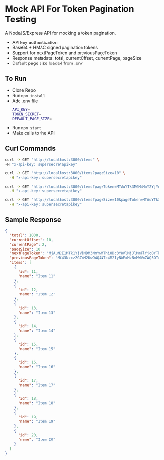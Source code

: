 # Mock API For Token Pagination Testing

A NodeJS/Express API for mocking a token pagination.

* API key authentication
* Base64 + HMAC signed pagination tokens
* Support for nextPageToken and previousPageToken
* Response metadata: total, currentOffset, currentPage, pageSize
* Default page size loaded from .env

## To Run

* Clone Repo
* Run `npm install`
* Add .env file
  ```bash
  API_KEY=
  TOKEN_SECRET=
  DEFAULT_PAGE_SIZE=
  ```
* Run `npm start`
* Make calls to the API

## Curl Commands

```bash
curl -X GET "http://localhost:3000/items" \
-H "x-api-key: supersecretapikey"
```

```bash
curl -X GET "http://localhost:3000/items?pageSize=10" \
  -H "x-api-key: supersecretapikey"
```

```bash
curl -X GET "http://localhost:3000/items?pageToken=MTAuYTk3MGM4MmY2YjYwYmQzOGY1MzdiZWYwMjU5ODA0ZTFkZDE5NzhjMDRhY2EyMWYzYzRiNzY5ZWU4NDgzZTQ3Zg==" \
  -H "x-api-key: supersecretapikey"
```

```bash
curl -X GET "http://localhost:3000/items?pageSize=10&pageToken=MTAuYTk3MGM4MmY2YjYwYmQzOGY1MzdiZWYwMjU5ODA0ZTFkZDE5NzhjMDRhY2EyMWYzYzRiNzY5ZWU4NDgzZTQ3Zg==" \
  -H "x-api-key: supersecretapikey"
```

## Sample Response

```json
{
  "total": 1000,
  "currentOffset": 10,
  "currentPage": 2,
  "pageSize": 10,
  "nextPageToken": "MjAuN2E1MTk1YjViMDM3NmYwMThiODc3YWVlMjJlMmFlYjc0YTk2ZGQzNGIzMzJkMjEyMDdjNzc5NjY3ZTMyYmJjNQ==",
  "previousPageToken": "MC43NzczZGZmM2UwOWQ4NTc4M2IyNWExMzNmMWVmZWQ5OTc3NDUwYmM0ZjYwNzdlYTQ5MjQ4ZjhjOTc2ZTBiZjAy",
  "items": [
    {
      "id": 11,
      "name": "Item 11"
    },
    {
      "id": 12,
      "name": "Item 12"
    },
    {
      "id": 13,
      "name": "Item 13"
    },
    {
      "id": 14,
      "name": "Item 14"
    },
    {
      "id": 15,
      "name": "Item 15"
    },
    {
      "id": 16,
      "name": "Item 16"
    },
    {
      "id": 17,
      "name": "Item 17"
    },
    {
      "id": 18,
      "name": "Item 18"
    },
    {
      "id": 19,
      "name": "Item 19"
    },
    {
      "id": 20,
      "name": "Item 20"
    }
  ]
}
```